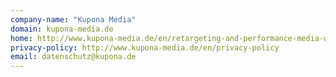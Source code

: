 ```yaml
---
company-name: "Kupona Media"
domain: kupona-media.de
home: http://www.kupona-media.de/en/retargeting-and-performance-media-width-kupona
privacy-policy: http://www.kupona-media.de/en/privacy-policy
email: datenschutz@kupona.de
---
```




